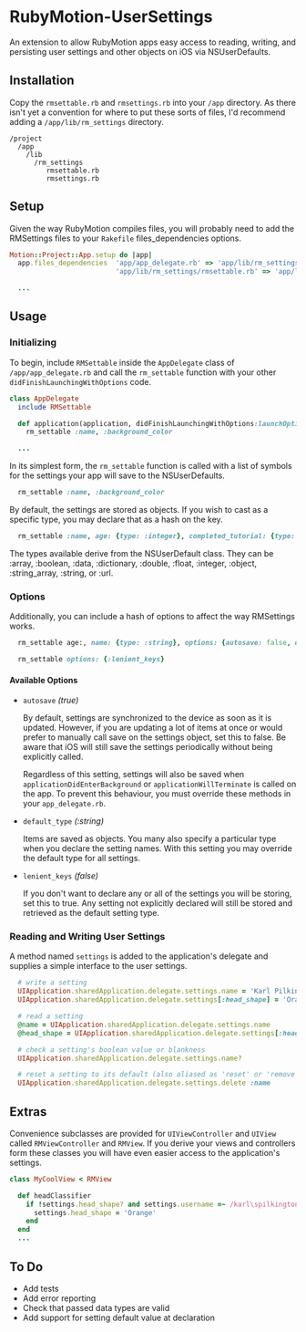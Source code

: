 RubyMotion-UserSettings
===================

An extension to allow RubyMotion apps easy access to reading, writing, and persisting user settings and other objects on iOS via NSUserDefaults.

Installation
------------

Copy the `rmsettable.rb` and `rmsettings.rb` into your `/app` directory. As there isn't yet a convention for where to put these sorts of files, I'd recommend adding a `/app/lib/rm_settings` directory.

    /project
      /app
        /lib
          /rm_settings
             rmsettable.rb
             rmsettings.rb

Setup
-----

Given the way RubyMotion compiles files, you will probably need to add the RMSettings files to your `Rakefile` files_dependencies options.

```ruby
Motion::Project::App.setup do |app|
  app.files_dependencies  'app/app_delegate.rb' => 'app/lib/rm_settings/rmsettable.rb',
                          'app/lib/rm_settings/rmsettable.rb' => 'app/lib/rm_settings/rmsettings.rb'

  ...
```

Usage
-----

### Initializing

To begin, include `RMSettable` inside the `AppDelegate` class of `/app/app_delegate.rb` and call the `rm_settable` function with your other `didFinishLaunchingWithOptions` code.

```ruby
class AppDelegate
  include RMSettable

  def application(application, didFinishLaunchingWithOptions:launchOptions)
    rm_settable :name, :background_color

  ...
```

In its simplest form, the `rm_settable` function is called with a list of symbols for the settings your app will save to the NSUserDefaults.

```ruby
  rm_settable :name, :background_color
```

By default, the settings are stored as objects. If you wish to cast as a specific type, you may declare that as a hash on the key.

```ruby
  rm_settable :name, age: {type: :integer}, completed_tutorial: {type: :boolean}
```

The types available derive from the NSUserDefault class.  They can be :array, :boolean, :data, :dictionary, :double, :float, :integer, :object, :string_array, :string, or :url.

### Options

Additionally, you can include a hash of options to affect the way RMSettings works.

```ruby
  rm_settable age:, name: {type: :string}, options: {autosave: false, default_type: :integer}
```

```ruby
  rm_settable options: {:lenient_keys}
```

#### Available Options
*   `autosave` _(true)_

    By default, settings are synchronized to the device as soon as
    it is updated. However, if you are updating a lot of items at once
    or would prefer to manually call save on the settings object, set
    this to false. Be aware that iOS will still save the settings
    periodically without being explicitly called.

    Regardless of this setting, settings will also be saved when
    `applicationDidEnterBackground` or `applicationWillTerminate` is called
    on the app.  To prevent this behaviour, you must override these methods
    in your `app_delegate.rb`.

*   `default_type` _(:string)_

    Items are saved as objects. You many also specify a particular
    type when you declare the setting names. With this setting you
    may override the default type for all settings.

*   `lenient_keys` _(false)_

    If you don't want to declare any or all of the settings you will
    be storing, set this to true. Any setting not explicitly declared
    will still be stored and retrieved as the default setting type.

### Reading and Writing User Settings

A method named `settings` is added to the application's delegate and supplies a simple interface to the user settings.

```ruby
  # write a setting
  UIApplication.sharedApplication.delegate.settings.name = 'Karl Pilkington'
  UIApplication.sharedApplication.delegate.settings[:head_shape] = 'Orange'

  # read a setting
  @name = UIApplication.sharedApplication.delegate.settings.name
  @head_shape = UIApplication.sharedApplication.delegate.settings[:head_shape]

  # check a setting's boolean value or blankness
  UIApplication.sharedApplication.delegate.settings.name?

  # reset a setting to its default (also aliased as 'reset' or 'remove')
  UIApplication.sharedApplication.delegate.settings.delete :name
```

Extras
------

Convenience subclasses are provided for `UIViewController` and `UIView` called `RMViewController` and `RMView`. If you derive your views and controllers form these classes you will have even easier access to the application's settings.

```ruby
class MyCoolView < RMView

  def headClassifier
    if !settings.head_shape? and settings.username =~ /karl\spilkington/i
      settings.head_shape = 'Orange'
    end
  end
  ...
```

To Do
-----
* Add tests
* Add error reporting
* Check that passed data types are valid
* Add support for setting default value at declaration

